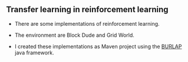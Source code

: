 ## Transfer learning in reinforcement learning
* There are some implementations of reinforcement learning.

* The environment are Block Dude and Grid World.

* I created these implementations as Maven project using the [BURLAP](http://burlap.cs.brown.edu/index.html) java framework.






